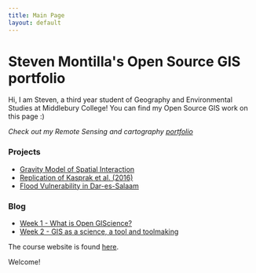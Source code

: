 ```yaml
---
title: Main Page
layout: default
---
```


# Steven Montilla's Open Source GIS portfolio
Hi, I am Steven, a third year student of Geography and Environmental Studies at Middlebury College!
You can find my Open Source GIS work on this page :)

_Check out my Remote Sensing and cartography [portfolio](https://wmontillamorantes.myportfolio.com/)_

### Projects
- [Gravity Model of Spatial Interaction](gravity/gravity.md)
- [Replication of Kasprak et al. (2016)](rosgen/rosgen.md)
- [Flood Vulnerability in Dar-es-Salaam](dar/dar.md)

### Blog
- [Week 1 - What is Open GIScience?](blog/week1.md)
- [Week 2 -  GIS as a science, a tool and toolmaking](blog/week2.md)



The course website is found [here](https://gis4dev.github.io).

Welcome!
